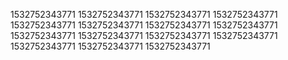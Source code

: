 1532752343771
1532752343771
1532752343771
1532752343771
1532752343771
1532752343771
1532752343771
1532752343771
1532752343771
1532752343771
1532752343771
1532752343771
1532752343771
1532752343771
1532752343771